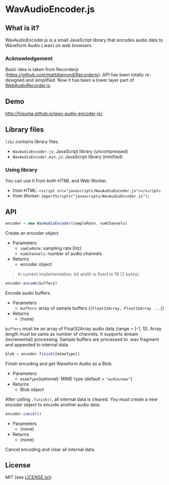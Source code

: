 # WavAudioEncoder.js

## What is it?

WavAudioEncoder.js is a small JavaScript library that encodes audio data to Waveform Audio (.wav) on web browsers.

### Acknowledgement

Basic idea is taken from Recorderjs (<https://github.com/mattdiamond/Recorderjs>). API has been totally re-designed and simplified. Now it has been a lower layer part of [WebAudioRecorder.js](https://github.com/higuma/web-audio-recorder-js).

## Demo

<http://higuma.github.io/wav-audio-encoder-js/>

## Library files

`lib/` contains library files.

* `WavAudioEncoder.js`: JavaScript library (uncompressed)
* `WavAudioEncoder.min.js`: JavaScript library (minified)

### Using library

You can use it from both HTML and Web Worker.

* from HTML: `<script src="javascripts/WavAudioEncoder.js"></script>`
* from Worker: `importScripts("javascripts/WavAudioEncoder.js");`

## API

``` javascript
encoder = new WavAudioEncoder(sampleRate, numChannels)
```

Create an encoder object.

* Parameters
    * `samleRate`: sampling rate [Hz]
    * `numChannels`: number of audio channels
* Returns
    * encoder object

> In current implementation, bit width is fixed to 16 (2 bytes).

``` javascript
encoder.encode(buffers)
```

Encode audio buffers.

* Parameters
    * `buffers`: array of sample buffers (`[Float32Array, Float32Array ...]`)
* Returns
    * (none)

`buffers` must be an array of Float32Array audio data (range = [-1, 1]). Array length must be same as number of channels. It supports stream (incremental) processing. Sample buffers are processed to .wav fragment and appended to internal data.

``` javascript
blob = encoder.finish([mimeType])
```

Finish encoding and get Waveform Audio as a Blob.

* Parameters
    * `mimeType`(optional): MIME type (default = `"audio/wav"`)
* Returns
    * Blob object

After calling `.finish()`, all internal data is cleared. You must create a new encoder object to encode another audio data.

``` javascript
encoder.cancel()
```

* Parameters
    * (none)
* Returns
    * (none)

Cancel encoding and clear all internal data.

## License

MIT (see [LICENSE.txt](LICENSE.txt)).
